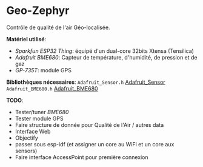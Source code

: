 # Geo-Zephyr
Contrôle de qualité de l'air Géo-localisée.

**Matériel utilisé**:
- *Sparkfun ESP32 Thing*: équipé d'un dual-core 32bits Xtensa (Tensilica)
- *Adafruit BME680*: Capteur de température, d'humidité, de pression et de gaz
- *GP-735T*: module GPS

**Bibliothèques nécessaires**:
`Adafruit_Sensor.h` [Adafruit_Sensor](https://github.com/adafruit/Adafruit_Sensor "Lien GitHub pour la Unified Sensor library")
`Adafruit_BME680.h` [Adafruit_BME680](https://github.com/adafruit/Adafruit_BME680 "Lien GitHub pour le BME680")

**TODO**:
  - Tester/tuner *BME680*
  - Tester module GPS
  - Faire structure de donnée pour Qualité de l'Air / autres data
  - Interface Web
  - Objectify
  - passer sous esp-idf (et assigner un core au WiFi et un core aux sensors)
  - Faire interface AccessPoint pour première connexion
